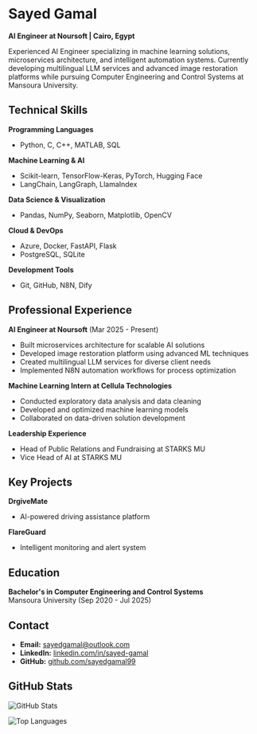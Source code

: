 # Sayed Gamal
**AI Engineer at Noursoft | Cairo, Egypt**

Experienced AI Engineer specializing in machine learning solutions, microservices architecture, and intelligent automation systems. Currently developing multilingual LLM services and advanced image restoration platforms while pursuing Computer Engineering and Control Systems at Mansoura University.

## Technical Skills

**Programming Languages**
- Python, C, C++, MATLAB, SQL

**Machine Learning & AI**
- Scikit-learn, TensorFlow-Keras, PyTorch, Hugging Face
- LangChain, LangGraph, LlamaIndex

**Data Science & Visualization**
- Pandas, NumPy, Seaborn, Matplotlib, OpenCV

**Cloud & DevOps**
- Azure, Docker, FastAPI, Flask
- PostgreSQL, SQLite

**Development Tools**
- Git, GitHub, N8N, Dify

## Professional Experience

**AI Engineer at Noursoft** (Mar 2025 - Present)
- Built microservices architecture for scalable AI solutions
- Developed image restoration platform using advanced ML techniques
- Created multilingual LLM services for diverse client needs
- Implemented N8N automation workflows for process optimization

**Machine Learning Intern at Cellula Technologies**
- Conducted exploratory data analysis and data cleaning
- Developed and optimized machine learning models
- Collaborated on data-driven solution development

**Leadership Experience**
- Head of Public Relations and Fundraising at STARKS MU
- Vice Head of AI at STARKS MU

## Key Projects

**DrgiveMate**
- AI-powered driving assistance platform

**FlareGuard**
- Intelligent monitoring and alert system

## Education
**Bachelor's in Computer Engineering and Control Systems**  
Mansoura University (Sep 2020 - Jul 2025)

## Contact
- **Email:** sayedgamal@outlook.com
- **LinkedIn:** [linkedin.com/in/sayed-gamal](https://linkedin.com/in/sayed-gamal)
- **GitHub:** [github.com/sayedgamal99](https://github.com/sayedgamal99)

## GitHub Stats
![GitHub Stats](https://github-readme-stats.vercel.app/api?username=sayedgamal99&show_icons=true&theme=default&hide_border=true)

![Top Languages](https://github-readme-stats.vercel.app/api/top-langs/?username=sayedgamal99&layout=compact&theme=default&hide_border=true)